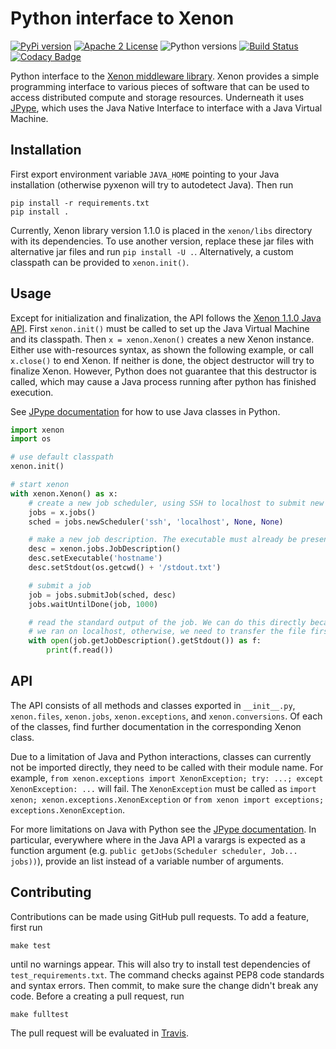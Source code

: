 # Python interface to Xenon

[![PyPi version](https://img.shields.io/pypi/v/pyxenon.svg)](https://pypi.python.org/pypi/pyxenon)
[![Apache 2 License](https://img.shields.io/github/license/NLeSC/pyxenon.svg?branch=master)](https://raw.githubusercontent.com/NLeSC/pyxenon/master/LICENSE)
![Python versions](https://img.shields.io/pypi/pyversions/pyxenon.svg)
[![Build Status](https://travis-ci.org/NLeSC/pyxenon.svg?branch=master)](https://travis-ci.org/NLeSC/pyxenon)
[![Codacy Badge](https://api.codacy.com/project/badge/grade/35e155e3bb08459aa2c24622d5fdb0d3)](https://www.codacy.com/app/NLeSC/pyxenon)

Python interface to the [Xenon middleware library](http://nlesc.github.io/Xenon/). Xenon provides a simple programming interface to various pieces of software that can be used to access distributed compute and storage resources. Underneath it uses [JPype](https://jpype.readthedocs.io), which uses the Java Native Interface to interface with a Java Virtual Machine.

## Installation

First export environment variable `JAVA_HOME` pointing to your Java installation (otherwise pyxenon will try to autodetect Java). Then run

```shell
pip install -r requirements.txt
pip install .
```

Currently, Xenon library version 1.1.0 is placed in the `xenon/libs` directory with its dependencies. To use another version, replace these jar files with alternative jar files and run `pip install -U .`. Alternatively, a custom classpath can be provided to `xenon.init()`.

## Usage

Except for initialization and finalization, the API follows the [Xenon 1.1.0 Java API](http://nlesc.github.io/Xenon/versions/1.1.0/javadoc/). First `xenon.init()` must be called to set up the Java Virtual Machine and its classpath. Then `x = xenon.Xenon()` creates a new Xenon instance. Either use with-resources syntax, as shown the following example, or call `x.close()` to end Xenon. If neither is done, the object destructor will try to finalize Xenon. However, Python does not guarantee that this destructor is called, which may cause a Java process running after python has finished execution.

See [JPype documentation](https://jpype.readthedocs.io) for how to use Java classes in Python.

```python
import xenon
import os

# use default classpath
xenon.init()

# start xenon
with xenon.Xenon() as x:
	# create a new job scheduler, using SSH to localhost to submit new jobs.
	jobs = x.jobs()
	sched = jobs.newScheduler('ssh', 'localhost', None, None)

	# make a new job description. The executable must already be present on the target host.
	desc = xenon.jobs.JobDescription()
	desc.setExecutable('hostname')
	desc.setStdout(os.getcwd() + '/stdout.txt')

	# submit a job
	job = jobs.submitJob(sched, desc)
	jobs.waitUntilDone(job, 1000)

	# read the standard output of the job. We can do this directly because
	# we ran on localhost, otherwise, we need to transfer the file first.
	with open(job.getJobDescription().getStdout()) as f:
	    print(f.read())
```

## API

The API consists of all methods and classes exported in `__init__.py`, `xenon.files`, `xenon.jobs`, `xenon.exceptions`, and `xenon.conversions`.  Of each of the classes, find further documentation in the corresponding Xenon class.

Due to a limitation of Java and Python interactions, classes can currently not be imported directly, they need to be called with their module name. For example, `from xenon.exceptions import XenonException; try: ...; except XenonException: ...` will fail. The `XenonException` must be called as `import xenon; xenon.exceptions.XenonException` or `from xenon import exceptions; exceptions.XenonException`.

For more limitations on Java with Python see the [JPype documentation](http://jpype.readthedocs.io/en/latest/). In particular, everywhere where in the Java API a varargs is expected as a function argument (e.g. `public getJobs(Scheduler scheduler, Job... jobs))`), provide an list instead of a variable number of arguments.

## Contributing

Contributions can be made using GitHub pull requests. To add a feature, first run

    make test

until no warnings appear. This will also try to install test dependencies of `test_requirements.txt`. The command checks against PEP8 code standards and syntax errors. Then commit, to make sure the change didn't break any code. Before a creating a pull request, run

    make fulltest

The pull request will be evaluated in [Travis](https://travis-ci.org/NLeSC/pyxenon).
